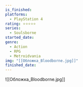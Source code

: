 ```yaml
---
is_finished:
platforms:
  - PlayStation 4
rating: ⭐⭐⭐⭐⭐
series:
  - Soulsborne
started_date:
genre:
  - Action
  - RPG
  - Metroidvania
img: "[[Обложка_Bloodborne.jpg]]"
finished_date:
---
```

![[Обложка_Bloodborne.jpg]]